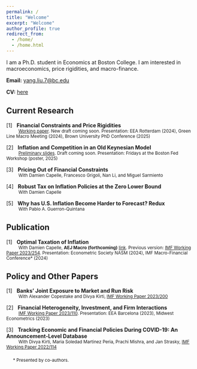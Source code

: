 ```yaml
---
permalink: /
title: "Welcome"
excerpt: "Welcome"
author_profile: true
redirect_from: 
  - /home/
  - /home.html
---
```


I am a Ph.D. student in Economics at Boston College. I am interested in macroeconomics, price rigidities, and macro-finance. 

**Email:** [yang.liu.7@bc.edu](mailto:yang.liu.7@bc.edu)

**CV:** [here](files/YL_CV_current.pdf)


## Current Research

[1] &nbsp; **Financial Constraints and Price Rigidities**  <br>
<sub> &emsp;&emsp;&ensp; [Working paper](https://papers.ssrn.com/sol3/papers.cfm?abstract_id=5259321). New draft coming soon. Presentation: EEA Rotterdam (2024), Green Line Macro Meeting (2024), Brown University PhD Conference (2025) </sub>

[2] &nbsp; **Inflation and Competition in an Old Keynesian Model**  <br>
<sub> &emsp;&emsp;&ensp; [Preliminary slides](files/OK_Model_Sep_2025_v1.pdf). Draft coming soon. Presentation: Fridays at the Boston Fed Workshop (poster, 2025) </sub>

[3] &nbsp; **Pricing Out of Financial Constraints**  <br>
<sub> &emsp;&emsp;&ensp;  With Damien Capelle, Francesco Grigoli, Nan Li, and Miguel Sarmiento </sub>

[4] &nbsp; **Robust Tax on Inflation Policies at the Zero Lower Bound**  <br>
<sub> &emsp;&emsp;&ensp;  With Damien Capelle </sub>

[5] &nbsp; **Why has U.S. Inflation Become Harder to Forecast? Redux**  <br>
<sub> &emsp;&emsp;&ensp;  With Pablo A. Guerron-Quintana </sub>


## Publication

[1] &nbsp; **Optimal Taxation of Inflation**  <br>
<sub> &emsp;&emsp;&ensp;  With Damien Capelle, **AEJ Macro (forthcoming)** [link](https://www.aeaweb.org/articles?id=10.1257/mac.20240248&&from=f). Previous version: [IMF Working Paper 2023/254](https://www.imf.org/en/Publications/WP/Issues/2023/12/08/Optimal-Taxation-of-Inflation-542215). Presentation: Econometric Society NASM (2024), IMF Macro-Financial Conference* (2024) </sub>


## Policy and Other Papers

[1] &nbsp; **Banks’ Joint Exposure to Market and Run Risk**  <br>
<sub> &emsp;&emsp;&ensp;  With Alexander Copestake and Divya Kirti,  [IMF Working Paper 2023/200](https://www.imf.org/en/Publications/WP/Issues/2023/09/23/Banks-Joint-Exposure-to-Market-and-Run-Risk-539390) </sub>

[2] &nbsp; **Financial Heterogeneity, Investment, and Firm Interactions**  <br>
<sub> &emsp;&emsp;&ensp;  [IMF Working Paper 2023/110](https://www.imf.org/en/Publications/WP/Issues/2023/05/26/Financial-Heterogeneity-Investment-and-Firm-Interactions-533844). Presentation: EEA Barcelona (2023), Midwest Econometrics (2023) </sub>

[3] &nbsp; **Tracking Economic and Financial Policies During COVID-19: An Announcement-Level Database**  <br>
<sub> &emsp;&emsp;&ensp;  With Divya Kirti, Maria Soledad Martinez Peria, Prachi Mishra, and Jan Strasky, [IMF Working Paper 2022/114](https://www.imf.org/en/Publications/WP/Issues/2022/06/03/Tracking-Economic-and-Financial-Policies-During-COVID-19-An-Announcement-Level-Database-518896) </sub>


&emsp; <sub> * Presented by co-authors. </sub>


